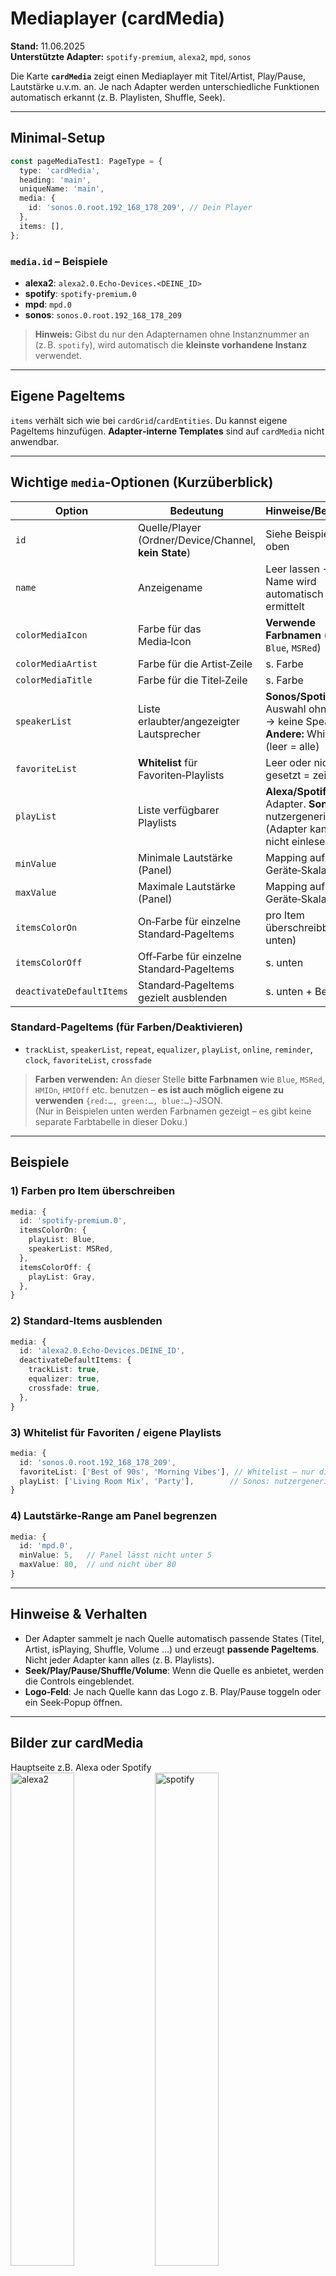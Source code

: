 <!-- TODO: Translate from German to Polski -->

# Mediaplayer (cardMedia)

**Stand:** 11.06.2025  
**Unterstützte Adapter:** `spotify-premium`, `alexa2`, `mpd`, `sonos`

Die Karte **`cardMedia`** zeigt einen Mediaplayer mit Titel/Artist, Play/Pause, Lautstärke u.v.m. an. Je nach Adapter werden unterschiedliche Funktionen automatisch erkannt (z. B. Playlisten, Shuffle, Seek).

---

## Minimal-Setup

```ts
const pageMediaTest1: PageType = {
  type: 'cardMedia',
  heading: 'main',
  uniqueName: 'main',
  media: {
    id: 'sonos.0.root.192_168_178_209', // Dein Player
  },
  items: [],
};
```

### `media.id` – Beispiele
- **alexa2**: `alexa2.0.Echo-Devices.<DEINE_ID>`
- **spotify**: `spotify-premium.0`
- **mpd**: `mpd.0`
- **sonos**: `sonos.0.root.192_168_178_209`

> **Hinweis:** Gibst du nur den Adapternamen ohne Instanznummer an (z. B. `spotify`), wird automatisch die **kleinste vorhandene Instanz** verwendet.

---

## Eigene PageItems
`items` verhält sich wie bei `cardGrid`/`cardEntities`. Du kannst eigene PageItems hinzufügen. **Adapter‑interne Templates** sind auf `cardMedia` nicht anwendbar.

---

## Wichtige `media`‑Optionen (Kurzüberblick)

| Option | Bedeutung | Hinweise/Beispiele |
|---|---|---|
| `id` | Quelle/Player (Ordner/Device/Channel, **kein State**) | Siehe Beispiele oben |
| `name` | Anzeigename | Leer lassen → Name wird automatisch ermittelt |
| `colorMediaIcon` | Farbe für das Media‑Icon | **Verwende Farbnamen** (z. B. `Blue`, `MSRed`)  |
| `colorMediaArtist` | Farbe für die Artist‑Zeile | s. Farbe |
| `colorMediaTitle` | Farbe für die Titel‑Zeile | s. Farbe |
| `speakerList` | Liste erlaubter/angezeigter Lautsprecher | **Sonos/Spotify:** Auswahl ohne Liste → keine Speaker. **Andere:** Whitelist (leer = alle) |
| `favoriteList` | **Whitelist** für Favoriten‑Playlists | Leer oder nicht gesetzt = zeige alle |
| `playList` | Liste verfügbarer Playlists | **Alexa/Spotify:** aus Adapter. **Sonos:** nutzergeneriert (Adapter kann sie nicht einlesen) |
| `minValue` | Minimale Lautstärke (Panel) | Mapping auf Geräte‑Skala |
| `maxValue` | Maximale Lautstärke (Panel) | Mapping auf Geräte‑Skala |
| `itemsColorOn` | On‑Farbe für einzelne Standard‑PageItems | pro Item überschreibbar (s. unten) |
| `itemsColorOff` | Off‑Farbe für einzelne Standard‑PageItems | s. unten |
| `deactivateDefaultItems` | Standard‑PageItems gezielt ausblenden | s. unten + Beispiel |

### Standard‑PageItems (für Farben/Deaktivieren)
- `trackList`, `speakerList`, `repeat`, `equalizer`, `playList`, `online`, `reminder`, `clock`, `favoriteList`, `crossfade`

> **Farben verwenden:** An dieser Stelle **bitte Farbnamen** wie `Blue`, `MSRed`, `HMIOn`, `HMIOff` etc. benutzen – **es ist auch möglich eigene zu verwenden** `{red:…, green:…, blue:…}`‑JSON.  
> (Nur in Beispielen unten werden Farbnamen gezeigt – es gibt keine separate Farbtabelle in dieser Doku.)

---

## Beispiele

### 1) Farben pro Item überschreiben
```ts
media: {
  id: 'spotify-premium.0',
  itemsColorOn: {
    playList: Blue,
    speakerList: MSRed,
  },
  itemsColorOff: {
    playList: Gray,
  },
}
```

### 2) Standard‑Items ausblenden
```ts
media: {
  id: 'alexa2.0.Echo-Devices.DEINE_ID',
  deactivateDefaultItems: {
    trackList: true,
    equalizer: true,
    crossfade: true,
  },
}
```

### 3) Whitelist für Favoriten / eigene Playlists
```ts
media: {
  id: 'sonos.0.root.192_168_178_209',
  favoriteList: ['Best of 90s', 'Morning Vibes'], // Whitelist – nur diese anzeigen
  playList: ['Living Room Mix', 'Party'],        // Sonos: nutzergeneriert
}
```

### 4) Lautstärke‑Range am Panel begrenzen
```ts
media: {
  id: 'mpd.0',
  minValue: 5,   // Panel lässt nicht unter 5
  maxValue: 80,  // und nicht über 80
}
```

---

## Hinweise & Verhalten
- Der Adapter sammelt je nach Quelle automatisch passende States (Titel, Artist, isPlaying, Shuffle, Volume …) und erzeugt **passende PageItems**. Nicht jeder Adapter kann alles (z. B. Playlists).
- **Seek/Play/Pause/Shuffle/Volume**: Wenn die Quelle es anbietet, werden die Controls eingeblendet.
- **Logo‑Feld**: Je nach Quelle kann das Logo z. B. Play/Pause toggeln oder ein Seek‑Popup öffnen.

---

## Bilder zur cardMedia

Hauptseite z.B.  Alexa oder Spotify  
<img alt='alexa2' src='../Pictures/pageMedia/alexa2.png' width= '45%'> <img alt='spotify' src='../Pictures/pageMedia/spotify.png' width='45%'>  
  
Equalizer und Trakliste  
<img alt='equalizer' src='../Pictures/pageMedia/equalizer.png' width= '45%'> <img alt='trakliste' src='../Pictures/pageMedia/tracklist.png' width='45%'>  
  
Speaker und Playlist  
<img alt='speaker' src='../Pictures/pageMedia/speaker.png' width= '45%'> <img alt='playliste' src='../Pictures/pageMedia/playlist.png' width='45%'>  
  
Bilder können je nach Konfiguration abweichen oder nicht vorhanden sein  

```typescript
// Nur als Referenz – die Erklärung steht oben.
// Farben bitte als Symbolnamen (z. B. Blue, MSRed) nutzen.

type RGB = { r: number; g: number; b: number };

type MediaOptions = {
  id: string;
  name?: string;
  colorMediaIcon?: RGB;
  colorMediaArtist?: RGB;
  colorMediaTitle?: RGB;
  speakerList?: string[];
  /** Whitelist von Favoriten; leer/fehlend → zeige alle */
  favoriteList?: string[];
  /** Playlisten: Alexa/Spotify aus Adapter; Sonos nutzergeneriert */
  playList?: string[];
  /** Lautstärke-Grenzen (Panel-Seite) */
  minValue?: number;
  maxValue?: number;

  /** On-/Off-Farben pro Default-Item */
  itemsColorOn?: Partial<Record<
    'trackList' | 'speakerList' | 'repeat' | 'equalizer' | 'playList' | 'online' | 'reminder' | 'crossfade' | 'favoriteList',
    RGB
  >>;
  itemsColorOff?: Partial<Record<
    'trackList' | 'speakerList' | 'repeat' | 'equalizer' | 'playList' | 'online' | 'reminder' | 'crossfade' | 'favoriteList',
    RGB
  >>;

  /** Default-Items ausblenden */
  deactivateDefaultItems?: Partial<Record<
    'trackList' | 'speakerList' | 'repeat' | 'equalizer' | 'playList' | 'online' | 'reminder' | 'clock' | 'favoriteList' | 'crossfade',
    boolean
  >>;
};
```
      
